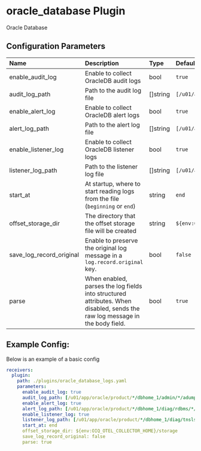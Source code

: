 # oracle_database Plugin

Oracle Database

## Configuration Parameters

| Name | Description | Type | Default | Required | Values |
|:-- |:-- |:-- |:-- |:-- |:-- |
| enable_audit_log | Enable to collect OracleDB audit logs | bool | `true` | false |  |
| audit_log_path | Path to the audit log file | []string | `[/u01/app/oracle/product/*/dbhome_1/admin/*/adump/*.aud]` | false |  |
| enable_alert_log | Enable to collect OracleDB alert logs | bool | `true` | false |  |
| alert_log_path | Path to the alert log file | []string | `[/u01/app/oracle/product/*/dbhome_1/diag/rdbms/*/*/trace/alert_*.log]` | false |  |
| enable_listener_log | Enable to collect OracleDB listener logs | bool | `true` | false |  |
| listener_log_path | Path to the listener log file | []string | `[/u01/app/oracle/product/*/dbhome_1/diag/tnslsnr/*/listener/alert/log.xml]` | false |  |
| start_at | At startup, where to start reading logs from the file (`beginning` or `end`) | string | `end` | false | `beginning`, `end` |
| offset_storage_dir | The directory that the offset storage file will be created | string | `${env:OIQ_OTEL_COLLECTOR_HOME}/storage` | false |  |
| save_log_record_original | Enable to preserve the original log message in a `log.record.original` key. | bool | `false` | false |  |
| parse | When enabled, parses the log fields into structured attributes. When disabled, sends the raw log message in the body field. | bool | `true` | false |  |

## Example Config:

Below is an example of a basic config

```yaml
receivers:
  plugin:
    path: ./plugins/oracle_database_logs.yaml
    parameters:
      enable_audit_log: true
      audit_log_path: [/u01/app/oracle/product/*/dbhome_1/admin/*/adump/*.aud]
      enable_alert_log: true
      alert_log_path: [/u01/app/oracle/product/*/dbhome_1/diag/rdbms/*/*/trace/alert_*.log]
      enable_listener_log: true
      listener_log_path: [/u01/app/oracle/product/*/dbhome_1/diag/tnslsnr/*/listener/alert/log.xml]
      start_at: end
      offset_storage_dir: ${env:OIQ_OTEL_COLLECTOR_HOME}/storage
      save_log_record_original: false
      parse: true
```
